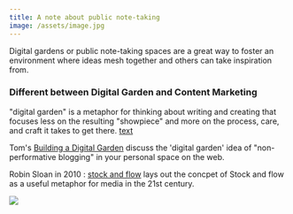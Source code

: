 ```yaml
---
title: A note about public note-taking
image: /assets/image.jpg
---
```



Digital gardens or public note-taking spaces are a great way to foster an environment where ideas mesh together and others can take inspiration from. 

### Different between Digital Garden and Content Marketing

"digital garden" is a metaphor for thinking about writing and creating that focuses less on the resulting "showpiece" and more on the process, care, and craft it takes to get there. [text](https://joelhooks.com/digital-garden)

Tom's [Building a Digital Garden](https://tomcritchlow.com/2019/02/17/building-digital-garden/) discuss the 'digital garden' idea of "non-performative blogging" in your personal space on the web.

Robin Sloan in 2010 : [stock and flow](http://snarkmarket.com/2010/4890) lays out the concpet of Stock and flow as a useful metaphor for media in the 21st century. 

![]({{page.image}})

